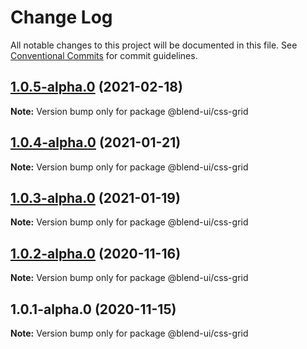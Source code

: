# Change Log

All notable changes to this project will be documented in this file.
See [Conventional Commits](https://conventionalcommits.org) for commit guidelines.

## [1.0.5-alpha.0](https://prifina-admin/prifina/blend-ui/compare/@blend-ui/css-grid@1.0.4-alpha.0...@blend-ui/css-grid@1.0.5-alpha.0) (2021-02-18)

**Note:** Version bump only for package @blend-ui/css-grid





## [1.0.4-alpha.0](https://prifina-admin/prifina/blend-ui/compare/@blend-ui/css-grid@1.0.3-alpha.0...@blend-ui/css-grid@1.0.4-alpha.0) (2021-01-21)

**Note:** Version bump only for package @blend-ui/css-grid





## [1.0.3-alpha.0](https://prifina-admin/prifina/blend-ui/compare/@blend-ui/css-grid@1.0.2-alpha.0...@blend-ui/css-grid@1.0.3-alpha.0) (2021-01-19)

**Note:** Version bump only for package @blend-ui/css-grid





## [1.0.2-alpha.0](https://prifina-admin/prifina/blend-ui/compare/@blend-ui/css-grid@1.0.1-alpha.0...@blend-ui/css-grid@1.0.2-alpha.0) (2020-11-16)

**Note:** Version bump only for package @blend-ui/css-grid





## 1.0.1-alpha.0 (2020-11-15)

**Note:** Version bump only for package @blend-ui/css-grid
